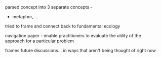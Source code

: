 parsed concept into 3 separate concepts -
- metaphor, ...

tried to frame and connect back to fundamental ecology

navigation paper - enable practitioners to evaluate the
utility of the approach for a particular problem

frames future discussions... in ways that aren't being
thought of right now
